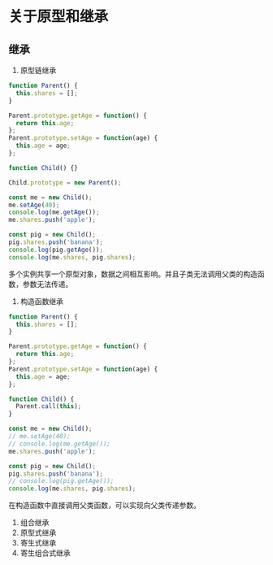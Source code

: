 # 关于原型和继承

## 继承

1. 原型链继承

```js
function Parent() {
  this.shares = [];
}

Parent.prototype.getAge = function() {
  return this.age;
};
Parent.prototype.setAge = function(age) {
  this.age = age;
};

function Child() {}

Child.prototype = new Parent();

const me = new Child();
me.setAge(40);
console.log(me.getAge());
me.shares.push('apple');

const pig = new Child();
pig.shares.push('banana');
console.log(pig.getAge());
console.log(me.shares, pig.shares);
```

多个实例共享一个原型对象，数据之间相互影响。并且子类无法调用父类的构造函数，参数无法传递。

1. 构造函数继承

```js
function Parent() {
  this.shares = [];
}

Parent.prototype.getAge = function() {
  return this.age;
};
Parent.prototype.setAge = function(age) {
  this.age = age;
};

function Child() {
  Parent.call(this);
}

const me = new Child();
// me.setAge(40);
// console.log(me.getAge());
me.shares.push('apple');

const pig = new Child();
pig.shares.push('banana');
// console.log(pig.getAge());
console.log(me.shares, pig.shares);
```

在构造函数中直接调用父类函数，可以实现向父类传递参数。

1. 组合继承
1. 原型式继承
1. 寄生式继承
1. 寄生组合式继承
